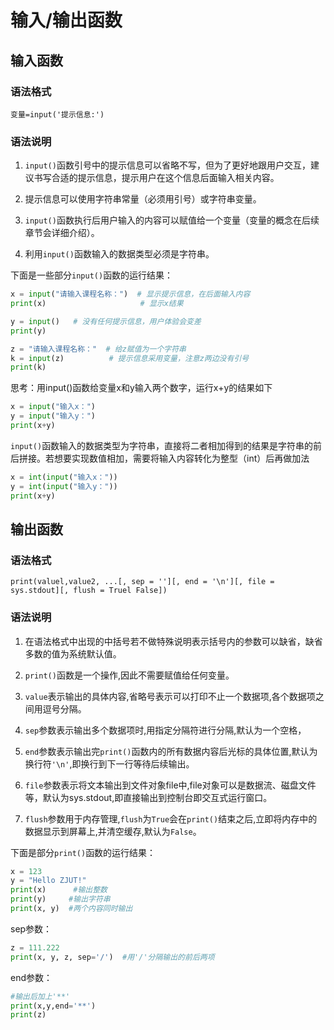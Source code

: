 # 输入/输出函数

## 输入函数

### 语法格式
`变量=input('提示信息:')`

### 语法说明

1. `input()`函数引号中的提示信息可以省略不写，但为了更好地跟用户交互，建议书写合适的提示信息，提示用户在这个信息后面输入相关内容。

2. 提示信息可以使用字符串常量（必须用引号）或字符串变量。

3. `input()`函数执行后用户输入的内容可以赋值给一个变量（变量的概念在后续章节会详细介绍）。

4. 利用`input()`函数输入的数据类型必须是字符串。

下面是一些部分`input()`函数的运行结果：


```python linenums="1"
x = input("请输入课程名称：")  # 显示提示信息，在后面输入内容
print(x)                     # 显示x结果
```


```python linenums="1"
y = input()   # 没有任何提示信息，用户体验会变差
print(y)
```


```python linenums="1"
z = "请输入课程名称："  # 给z赋值为一个字符串
k = input(z)          # 提示信息采用变量，注意z两边没有引号
print(k)
```

思考：用input()函数给变量x和y输入两个数字，运行x+y的结果如下


```python linenums="1"
x = input("输入x：")
y = input("输入y：")
print(x+y)
```

`input()`函数输入的数据类型为字符串，直接将二者相加得到的结果是字符串的前后拼接。若想要实现数值相加，需要将输入内容转化为整型（int）后再做加法


```python linenums="1"
x = int(input("输入x："))
y = int(input("输入y："))
print(x+y)
```

## 输出函数

### 语法格式
`print(valuel,value2, ...[, sep = ''][, end = '\n'][, file = sys.stdout][, flush = Truel False])`

### 语法说明

1. 在语法格式中出现的中括号若不做特殊说明表示括号内的参数可以缺省，缺省多数的值为系统默认值。

2. `print()`函数是一个操作,因此不需要赋值给任何变量。

3. `value`表示输出的具体内容,省略号表示可以打印不止一个数据项,各个数据项之间用逗号分隔。

4. `sep`参数表示输出多个数据项时,用指定分隔符进行分隔,默认为一个空格，

5. `end`参数表示输出完`print()`函数内的所有数据内容后光标的具体位置,默认为换行符`'\n'`,即换行到下一行等待后续输出。

6. `file`参数表示将文本输出到文件对象file中,file对象可以是数据流、磁盘文件等，默认为sys.stdout,即直接输出到控制台即交互式运行窗口。

7. `flush`参数用于内存管理,`flush`为`True`会在`print()`结束之后,立即将内存中的数据显示到屏幕上,并清空缓存,默认为`False`。

下面是部分`print()`函数的运行结果：


```python linenums="1"
x = 123
y = "Hello ZJUT!"
print(x)      #输出整数
print(y)     #输出字符串
print(x, y)  #两个内容同时输出
```

sep参数：


```python linenums="1"
z = 111.222
print(x, y, z, sep='/')  #用'/'分隔输出的前后两项
```

end参数：


```python linenums="1"
#输出后加上'**'
print(x,y,end='**')
print(z)
```
